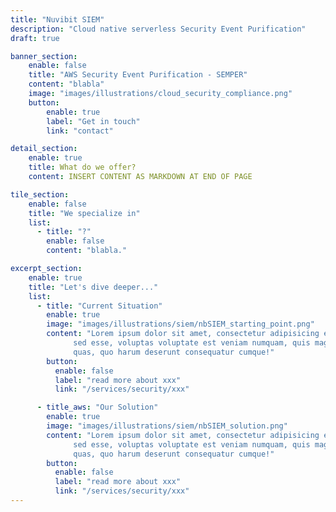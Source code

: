 ```yaml
---
title: "Nuvibit SIEM"
description: "Cloud native serverless Security Event Purification"
draft: true

banner_section:
    enable: false
    title: "AWS Security Event Purification - SEMPER"
    content: "blabla"
    image: "images/illustrations/cloud_security_compliance.png"
    button:
        enable: true
        label: "Get in touch"
        link: "contact"

detail_section:
    enable: true
    title: What do we offer?
    content: INSERT CONTENT AS MARKDOWN AT END OF PAGE

tile_section:
    enable: false
    title: "We specialize in"
    list:
      - title: "?"
        enable: false
        content: "blabla."

excerpt_section:
    enable: true
    title: "Let's dive deeper..."
    list:
      - title: "Current Situation"
        enable: true
        image: "images/illustrations/siem/nbSIEM_starting_point.png"
        content: "Lorem ipsum dolor sit amet, consectetur adipisicing elit. Voluptate, sed, assumenda. Tenetur
              sed esse, voluptas voluptate est veniam numquam, quis magni. Architecto minus suscipit
              quas, quo harum deserunt consequatur cumque!"
        button:
          enable: false
          label: "read more about xxx"
          link: "/services/security/xxx"

      - title_aws: "Our Solution"
        enable: true
        image: "images/illustrations/siem/nbSIEM_solution.png"
        content: "Lorem ipsum dolor sit amet, consectetur adipisicing elit. Voluptate, sed, assumenda. Tenetur
              sed esse, voluptas voluptate est veniam numquam, quis magni. Architecto minus suscipit
              quas, quo harum deserunt consequatur cumque!"
        button:
          enable: false
          label: "read more about xxx"
          link: "/services/security/xxx"
---
```

